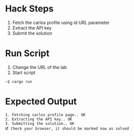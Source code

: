 # Hack Steps

1. Fetch the carlos profile using id URL parameter
2. Extract the API key
3. Submit the solution

# Run Script

1. Change the URL of the lab
2. Start script

```
~$ cargo run
```

# Expected Output

```
1. Fetching carlos profile page.. OK
2. Extracting the API key.. OK
3. Submitting the solution.. OK
🗹 Check your browser, it should be marked now as solved
```
